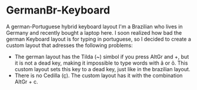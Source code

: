 # GermanBr-Keyboard
A german-Portuguese hybrid keyboard layout
I'm a Brazilian who lives in Germany and recently bought a laptop here. I soon realized how bad the german Keyboard layout is for typing in portuguese, so I decided to create a custom layout that adresses the following problems:
* The german layout has the Tilda (~) simbol if you press AltGr and +, but it is not a dead key, making it impossible to type words with ã or õ. This custom layout sets this key to a dead key, just like in the brazilian layout.
* There is no Cedilla (ç). The custom layout has it with the combination AltGr + c.

